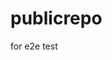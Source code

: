 # publicrepo
for e2e test











































































































































































































































































































































































































































































































































































































































































































































































































































































































































































































































































































































































































































































































































































































































































































































































































































































































































































































































































































































































































































































































































































































































































































































































































